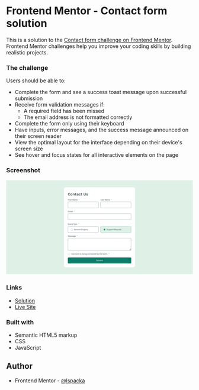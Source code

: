 # Frontend Mentor - Contact form solution

This is a solution to the [Contact form challenge on Frontend Mentor](https://www.frontendmentor.io/challenges/contact-form--G-hYlqKJj). Frontend Mentor challenges help you improve your coding skills by building realistic projects. 

### The challenge

Users should be able to:

- Complete the form and see a success toast message upon successful submission
- Receive form validation messages if:
  - A required field has been missed
  - The email address is not formatted correctly
- Complete the form only using their keyboard
- Have inputs, error messages, and the success message announced on their screen reader
- View the optimal layout for the interface depending on their device's screen size
- See hover and focus states for all interactive elements on the page

### Screenshot

![](./screenshot.jpg)

### Links

-  [Solution](https://your-solution-url.com)
-  [Live Site](https://your-live-site-url.com)

### Built with

- Semantic HTML5 markup
- CSS
- JavaScript

## Author

- Frontend Mentor - [@lspacka](https://www.frontendmentor.io/profile/lspacka)

